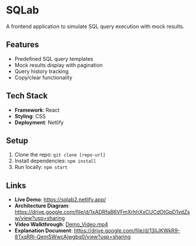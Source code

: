 # SQLab 

A frontend application to simulate SQL query execution with mock results.

## Features
- Predefined SQL query templates
- Mock results display with pagination
- Query history tracking
- Copy/clear functionality

## Tech Stack
- **Framework**: React
- **Styling**: CSS
- **Deployment**: Netlify

## Setup
1. Clone the repo: `git clone [repo-url]`
2. Install dependencies: `npm install`
3. Run locally: `npm start`

## Links
- **Live Demo**: https://sqlab2.netlify.app/
- **Architecture Diagram**: https://drive.google.com/file/d/1xADRfaB6VFmXrhhXxCUCdOtGpD1vdZsw/view?usp=sharing
- **Video Walkthrough**: [Demo_Video.mp4](/docs/Demo_Video.mp4)
- **Explanation Document**: https://drive.google.com/file/d/13liJKWkR9-8TxqRRj-QemSWwcAjwgbq0/view?usp=sharing
